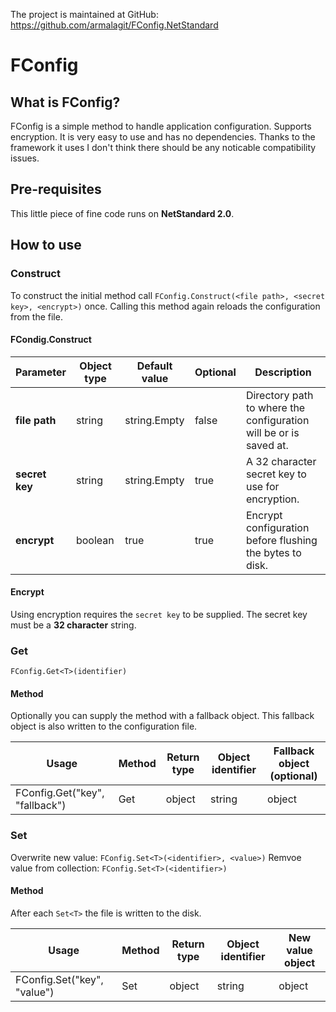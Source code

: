 The project is maintained at GitHub: https://github.com/armalagit/FConfig.NetStandard

# FConfig
## What is FConfig?
FConfig is a simple method to handle application configuration. Supports encryption. It is very easy to use and has no dependencies. Thanks to the framework it uses I don't think there should be any noticable compatibility issues.

## Pre-requisites
This little piece of fine code runs on **NetStandard 2.0**.

## How to use
### **Construct**
To construct the initial method call ``FConfig.Construct(<file path>, <secret key>, <encrypt>)`` once. Calling this method again reloads the configuration from the file.
#### FCondig.Construct
| Parameter| Object type | Default value | Optional | Description |
|---|---|---|---|---|
| **file path** | string | string.Empty | false | Directory path to where the configuration will be or is saved at. |
| **secret key** | string | string.Empty | true | A 32 character secret key to use for encryption. |
| **encrypt** | boolean | true | true | Encrypt configuration before flushing the bytes to disk. |
#### Encrypt
Using encryption requires the ``secret key`` to be supplied. The secret key must be a **32 character** string.

### **Get**
``FConfig.Get<T>(identifier)``
#### Method
Optionally you can supply the method with a fallback object. This fallback object is also written to the configuration file.

| Usage | Method | Return type | Object identifier | Fallback object (optional) |
|---|---|---|---|---|
| FConfig.Get<string>("key", "fallback") | Get | object | string | object |

### **Set**
Overwrite new value: ``FConfig.Set<T>(<identifier>, <value>)``
Remvoe value from collection: ``FConfig.Set<T>(<identifier>)``
#### Method
After each ``Set<T>`` the file is written to the disk.

| Usage | Method | Return type | Object identifier | New value object |
|---|---|---|---|---|
| FConfig.Set<string>("key", "value") | Set | object | string | object |
